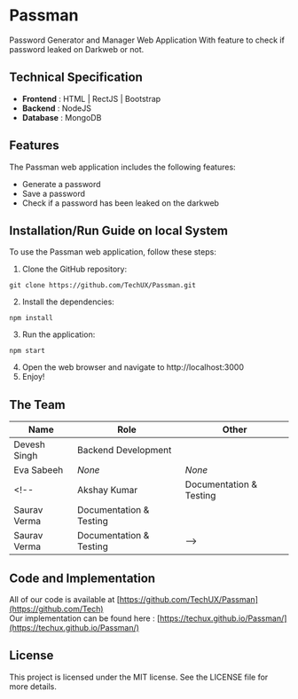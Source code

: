 # Passman
Password Generator and Manager Web Application With feature to check if password leaked on Darkweb or not.

## Technical Specification
- **Frontend** : HTML | RectJS | Bootstrap
- **Backend** : NodeJS
- **Database** : MongoDB

## Features
The Passman web application includes the following features:

- Generate a password
- Save a password
- Check if a password has been leaked on the darkweb

## Installation/Run Guide on local System
To use the Passman web application, follow these steps:

1. Clone the GitHub repository:

```
git clone https://github.com/TechUX/Passman.git
```

2. Install the dependencies:

```
npm install
```

3. Run the application:

```
npm start
```

4. Open the web browser and navigate to http://localhost:3000
5. Enjoy!


## The Team
| Name | Role | Other |
|------|-------|---|
| Devesh Singh | Backend Development| |
| Eva Sabeeh | *None*| *None* |
<!-- | Akshay Kumar | Documentation & Testing|
| Saurav Verma | Documentation & Testing|
| Saurav Verma | Documentation & Testing| -->

## Code and Implementation
All of our code is available at [https://github.com/TechUX/Passman](https://github.com/Tech) <br>
Our implementation can be found here : [https://techux.github.io/Passman/](https://techux.github.io/Passman/)

## License
This project is licensed under the MIT license. See the LICENSE file for more details.
